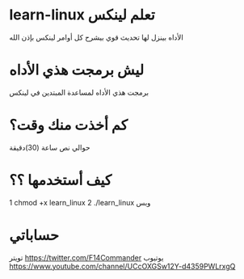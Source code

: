 # learn-linux تعلم لينكس
الأداه بينزل لها تحديث قوي
بيشرح كل أوامر لينكس بإذن الله
# ليش برمجت هذي الأداه
برمجت هذي الأداه لمساعدة المبتدين في لينكس
# كم أخذت منك وقت؟
حوالي نص ساعة (30)دقيقة
# كيف أستخدمها ؟؟
1
chmod +x learn_linux
 2
 ./learn_linux
 وبس
# حساباتي
تويتر
https://twitter.com/F14Commander
يوتيوب
https://www.youtube.com/channel/UCcOXGSw12Y-d4359PWLrxgQ
